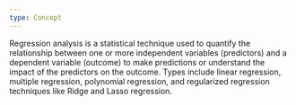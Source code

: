 ```yaml
---
type: Concept
---
```


Regression analysis is a statistical technique used to quantify the relationship between one or more independent variables (predictors) and a dependent variable (outcome) to make predictions or understand the impact of the predictors on the outcome. Types include linear regression, multiple regression, polynomial regression, and regularized regression techniques like Ridge and Lasso regression.